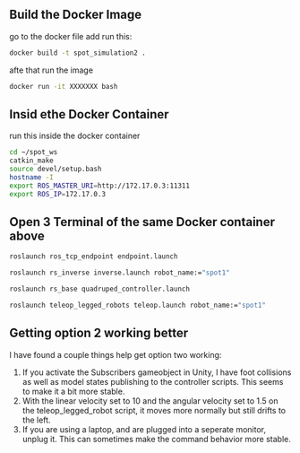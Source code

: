 
## Build the Docker Image
go to the docker file add run this:

```sh
docker build -t spot_simulation2 .
```


afte that run the image

```sh
docker run -it XXXXXXX bash
```


## Insid ethe Docker Container
run this inside the docker container

```sh
cd ~/spot_ws
catkin_make
source devel/setup.bash
hostname -I
export ROS_MASTER_URI=http://172.17.0.3:11311
export ROS_IP=172.17.0.3
```



## Open 3 Terminal of the same Docker container above
```sh
roslaunch ros_tcp_endpoint endpoint.launch
```

```sh
roslaunch rs_inverse inverse.launch robot_name:="spot1"
```

```sh
roslaunch rs_base quadruped_controller.launch
```

```sh
roslaunch teleop_legged_robots teleop.launch robot_name:="spot1"
```

## Getting option 2 working better

I have found a couple things help get option two working:

1. If you activate the Subscribers gameobject in Unity, I have foot collisions as well as model states publishing to the controller scripts. This seems to make it a bit more stable.
2. With the linear velocity set to 10 and the angular velocity set to 1.5 on the teleop_legged_robot script, it moves more normally but still drifts to the left. 
3. If you are using a laptop, and are plugged into a seperate monitor, unplug it. This can sometimes make the command behavior more stable. 



